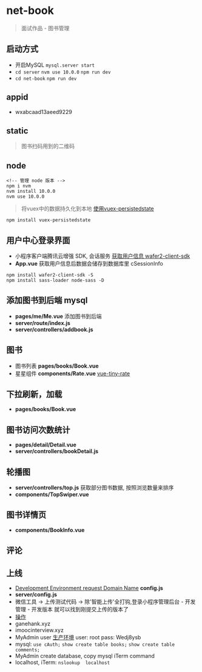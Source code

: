 # net-book

> 面试作品 - 图书管理

## 启动方式

* 开启MySQL `mysql.server start`
* `cd server` `nvm use 10.0.0` `npm run dev`
* `cd net-book` `npm run dev`

## appid

* wxabcaad13aeed9229

## static

> 图书扫码用到的二维码

## node

```console
<!-- 管理 node 版本 -->
npm i nvm
nvm install 10.0.0
nvm use 10.0.0
```

> 将vuex中的数据持久化到本地 [使用vuex-persistedstate](https://github.com/robinvdvleuten/vuex-persistedstate)

```console
npm install vuex-persistedstate
```

## 用户中心登录界面

* 小程序客户端腾讯云增强 SDK, 会话服务 [获取用户信息 wafer2-client-sdk](https://github.com/tencentyun/wafer-client-sdk/)
* **App.vue** 获取用户信息后数据会储存到数据库里 cSessionInfo

```console
npm install wafer2-client-sdk -S
npm install sass-loader node-sass -D
```

## 添加图书到后端 mysql

* **pages/me/Me.vue** 添加图书到后端
* **server/route/index.js**
* **server/controllers/addbook.js**

## 图书

* 图书列表 **pages/books/Book.vue**
* 星星组件 **components/Rate.vue** [vue-tiny-rate](https://github.com/shengxinjing/vue-tiny-rate)

## 下拉刷新，加载

* **pages/books/Book.vue**

## 图书访问次数统计

* **pages/detail/Detail.vue**
* **server/controllers/bookDetail.js**

## 轮播图

* **server/controllers/top.js** 获取部分图书数据, 按照浏览数量来排序
* **components/TopSwiper.vue**

## 图书详情页

* **components/BookInfo.vue**

## 评论

## 上线

* [Development Environment request Domain Name](https://qod21e5e.qcloud.la)
 **config.js**
* **server/config.js**
* 微信工具 -> 上传测试代码 -> 除'智能上传'全打钩,登录小程序管理后台 - 开发管理 - 开发版本 就可以找到刚提交上传的版本了
* [操作](https://console.cloud.tencent.com/lav2/dev)
* ganehank.xyz
* imoocinterview.xyz
* MyAdmin user [生产环境](https://console.qcloud.com/lav2/production) user: root pass: Wedj8ysb
* mysql: `use cAuth;` `show create table books;` `show create table comments;`
* MyAdmin create database, copy mysql iTerm command
* localhost, iTerm: `nslookup  localhost`
